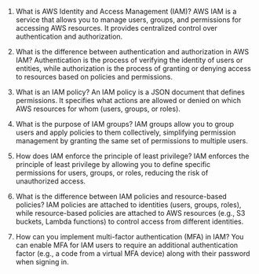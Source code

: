 1. What is AWS Identity and Access Management (IAM)?
AWS IAM is a service that allows you to manage users, groups, and permissions for accessing AWS resources. It provides centralized control over authentication and authorization.
2. What is the difference between authentication and authorization in AWS IAM?
Authentication is the process of verifying the identity of users or entities, while authorization is the process of granting or denying access to resources based on policies and permissions.
3. What is an IAM policy?
An IAM policy is a JSON document that defines permissions. It specifies what actions are allowed or denied on which AWS resources for whom (users, groups, or roles).
4. What is the purpose of IAM groups?
IAM groups allow you to group users and apply policies to them collectively, simplifying permission management by granting the same set of permissions to multiple users.
5. How does IAM enforce the principle of least privilege?
IAM enforces the principle of least privilege by allowing you to define specific permissions for users, groups, or roles, reducing the risk of unauthorized access.
6. What is the difference between IAM policies and resource-based policies?
IAM policies are attached to identities (users, groups, roles), while resource-based policies are attached to AWS resources (e.g., S3 buckets, Lambda functions) to control access from different identities.

7. How can you implement multi-factor authentication (MFA) in IAM?
You can enable MFA for IAM users to require an additional authentication factor (e.g., a code from a virtual MFA device) along with their password when signing in.